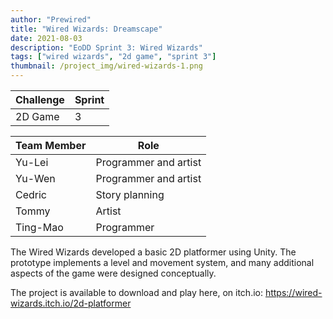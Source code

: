 ```yaml
---
author: "Prewired"
title: "Wired Wizards: Dreamscape"
date: 2021-08-03
description: "EoDD Sprint 3: Wired Wizards"
tags: ["wired wizards", "2d game", "sprint 3"]
thumbnail: /project_img/wired-wizards-1.png
---
```


Challenge | Sprint
--- | ---
2D Game | 3

Team Member | Role
--- | ---
Yu-Lei | Programmer and artist
Yu-Wen | Programmer and artist
Cedric | Story planning
Tommy | Artist
Ting-Mao | Programmer

The Wired Wizards developed a basic 2D platformer using Unity. The prototype implements a level and movement system, and many additional aspects of the game were designed conceptually.

The project is available to download and play here, on itch.io: https://wired-wizards.itch.io/2d-platformer